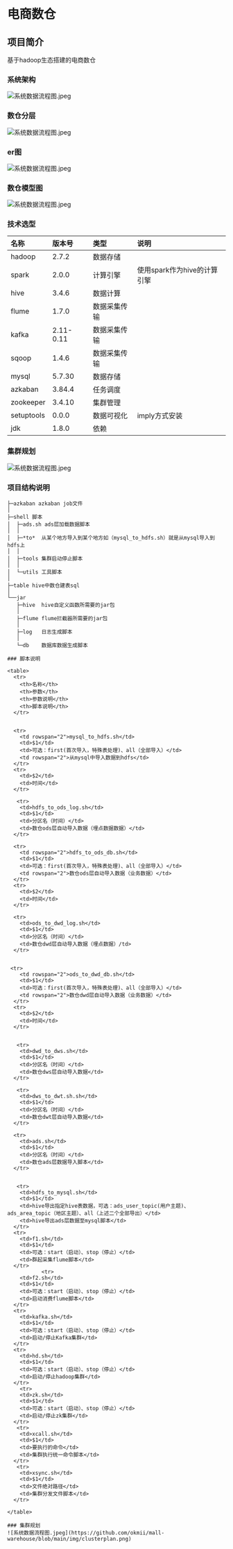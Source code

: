 # 电商数仓
## 项目简介
基于hadoop生态搭建的电商数仓
### 系统架构
![系统数据流程图.jpeg](https://github.com/okmii/mall-warehouse/blob/main/img/framework.png)

### 数仓分层
![系统数据流程图.jpeg](https://github.com/okmii/mall-warehouse/blob/main/img/layered.png)

### er图
![系统数据流程图.jpeg](https://github.com/okmii/mall-warehouse/blob/main/img/er.png)

### 数仓模型图
![系统数据流程图.jpeg](https://github.com/okmii/mall-warehouse/blob/main/img/dimension.png)

### 技术选型

| 名称 | 版本号 | 类型 | 说明 |
| :--- | :--- | :--- | :--- |
| hadoop | 2.7.2 | 数据存储 |  |
| spark | 2.0.0 | 计算引擎 | 使用spark作为hive的计算引擎 |
| hive | 3.4.6 | 数据计算 |  |
| flume | 1.7.0 | 数据采集传输 |  |
| kafka | 2.11-0.11 | 数据采集传输 |  |
| sqoop| 1.4.6 | 数据采集传输 |  |
| mysql| 5.7.30 | 数据存储 |  |
| azkaban| 3.84.4 | 任务调度 |  |
| zookeeper|3.4.10 | 集群管理 ||
| setuptools| 0.0.0 | 数据可视化 | imply方式安装 |
| jdk | 1.8.0 | 依赖 |  |

### 集群规划
![系统数据流程图.jpeg](https://github.com/okmii/mall-warehouse/blob/main/img/clusterplan.png)

### 项目结构说明
```
├─azkaban azkaban job文件 
│
├─shell 脚本
│  ├─ads.sh ads层加载数据脚本
│  │      
│  ├─*to*  从某个地方导入到某个地方如（mysql_to_hdfs.sh）就是从mysql导入到hdfs上
│  │     
│  ├─tools 集群启动停止脚本
│  │      
│  └─utils 工具脚本
│
├─table hive中数仓建表sql             
│      
└──jar 
   ├─hive  hive自定义函数所需要的jar包
   │      
   ├─flume flume拦截器所需要的jar包
   │     
   ├─log   日志生成脚本
   │      
   └─db    数据库数据生成脚本
          
### 脚本说明

<table>
  <tr>
    <th>名称</th>
    <th>参数</th>
    <th>参数说明</th>
    <th>脚本说明</th>
  </tr>


  <tr>
    <td rowspan="2">mysql_to_hdfs.sh</td>
    <td>$1</td>
    <td>可选：first(首次导入，特殊表处理)、all（全部导入）</td>
    <td rowspan="2">从mysql中导入数据到hdfs</td>
  </tr>
  <tr>
    <td>$2</td>
    <td>时间</td>
  </tr>
  
   <tr>
    <td>hdfs_to_ods_log.sh</td>
    <td>$1</td>
    <td>分区名（时间）</td>
    <td>数仓ods层自动导入数据（埋点数据数据）</td>
  </tr>
  
  <tr>
    <td rowspan="2">hdfs_to_ods_db.sh</td>
    <td>$1</td>
    <td>可选：first(首次导入，特殊表处理)、all（全部导入）</td>
    <td rowspan="2">数仓ods层自动导入数据（业务数据）</td>
  </tr>
  <tr>
    <td>$2</td>
    <td>时间</td>
  </tr>
   
  <tr>
    <td>ods_to_dwd_log.sh</td>
    <td>$1</td>
    <td>分区名（时间）</td>
    <td>数仓dwd层自动导入数据（埋点数据）/td>
  </tr>
  
  
 <tr>
    <td rowspan="2">ods_to_dwd_db.sh</td>
    <td>$1</td>
    <td>可选：first(首次导入，特殊表处理)、all（全部导入）</td>
    <td rowspan="2">数仓dwd层自动导入数据（业务数据）</td>
  </tr>
  <tr>
    <td>$2</td>
    <td>时间</td>
  </tr>

  
   <tr>
    <td>dwd_to_dws.sh</td>
    <td>$1</td>
    <td>分区名（时间）</td>
    <td>数仓dws层自动导入数据</td>
  </tr>
  
   <tr>
    <td>dws_to_dwt.sh.sh</td>
    <td>$1</td>
    <td>分区名（时间）</td>
    <td>数仓dwt层自动导入数据</td>
  </tr>
  
  <tr>
    <td>ads.sh</td>
    <td>$1</td>
    <td>分区名（时间）</td>
    <td>数仓ads层数据导入脚本</td>
  </tr>
  
  
   <tr>
    <td>hdfs_to_mysql.sh</td>
    <td>$1</td>
    <td>hive导出指定hive表数据，可选：ads_user_topic(用户主题)、ads_area_topic（地区主题）、all（上述二个全部导出）</td>
    <td>hive导出ads层数据至mysql脚本</td>
  </tr>
  <tr>
    <td>f1.sh</td>
    <td>$1</td>
    <td>可选：start（启动）、stop（停止）</td>
    <td>群起采集flume脚本</td>
  </tr>
           <tr>
    <td>f2.sh</td>
    <td>$1</td>
    <td>可选：start（启动）、stop（停止）</td>
    <td>启动消费flume脚本</td>
  </tr>
  <tr>
    <td>kafka.sh</td>
    <td>$1</td>
    <td>可选：start（启动）、stop（停止）</td>
    <td>启动/停止Kafka集群</td>
  </tr>
  <tr>
    <td>hd.sh</td>
    <td>$1</td>
    <td>可选：start（启动）、stop（停止）</td>
    <td>启动/停止hadoop集群</td>
  </tr>
    <tr>
    <td>zk.sh</td>
    <td>$1</td>
    <td>可选：start（启动）、stop（停止）</td>
    <td>启动/停止zk集群</td>
  </tr>
   <tr>
    <td>xcall.sh</td>
    <td>$1</td>
    <td>要执行的命令</td>
    <td>集群执行统一命令脚本</td>
  </tr>
   <tr>
    <td>xsync.sh</td>
    <td>$1</td>
    <td>文件绝对路径</td>
    <td>集群分发文件脚本</td>
  </tr>
  
</table>

### 集群规划
![系统数据流程图.jpeg](https://github.com/okmii/mall-warehouse/blob/main/img/clusterplan.png)